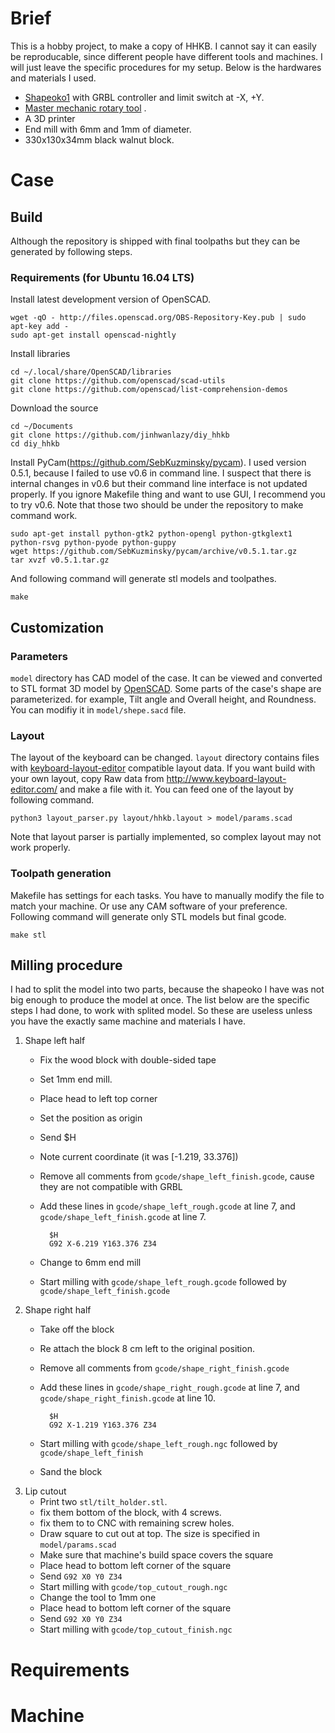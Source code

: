 # Brief
This is a hobby project, to make a copy of HHKB. 
I cannot say it can easily be reproducable, 
since different people have different tools and machines.
I will just leave the specific procedures for my setup.
Below is the hardwares and materials I used.

* [Shapeoko1](https://www.shapeoko.com/shapeoko1.html) with GRBL controller and limit switch at -X, +Y.
* [Master mechanic rotary tool](https://www.amazon.com/Jinding-Group-152294-Mechanic-100-Pieces/dp/B00AV95RWQ) .
* A 3D printer
* End mill with 6mm and 1mm of diameter.
* 330x130x34mm black walnut block.

# Case
## Build
Although the repository is shipped with final toolpaths but they can be 
generated by following steps.

### Requirements (for Ubuntu 16.04 LTS)
Install latest development version of OpenSCAD.

    wget -qO - http://files.openscad.org/OBS-Repository-Key.pub | sudo apt-key add -
    sudo apt-get install openscad-nightly

Install libraries
    
    cd ~/.local/share/OpenSCAD/libraries
    git clone https://github.com/openscad/scad-utils
    git clone https://github.com/openscad/list-comprehension-demos

Download the source

    cd ~/Documents
    git clone https://github.com/jinhwanlazy/diy_hhkb
    cd diy_hhkb

Install PyCam(https://github.com/SebKuzminsky/pycam).
I used version 0.5.1, because I failed to use v0.6 in command line.
I suspect that there is internal changes in v0.6 but their command line
interface is not updated properly. If you ignore Makefile thing and want to 
use GUI, I recommend you to try v0.6.
Note that those two should be under the repository to make command work.

    sudo apt-get install python-gtk2 python-opengl python-gtkglext1 python-rsvg python-pyode python-guppy
    wget https://github.com/SebKuzminsky/pycam/archive/v0.5.1.tar.gz
    tar xvzf v0.5.1.tar.gz

And following command will generate stl models and toolpathes.
    
    make

## Customization
### Parameters
`model` directory has CAD model of the case. 
It can be viewed and converted to STL format 3D model by [OpenSCAD](www.openscad.org/). 
Some parts of the case's shape are parameterized.
for example, Tilt angle and Overall height, and Roundness.
You can modifiy it in `model/shepe.sacd` file.

### Layout
The layout of the keyboard can be changed. 
`layout` directory contains files with
[keyboard-layout-editor](http://www.keyboard-layout-editor.com/)
compatible layout data. If you want build with your own layout, copy 
Raw data from http://www.keyboard-layout-editor.com/ and make a file with it.
You can feed one of the layout by following command.

    python3 layout_parser.py layout/hhkb.layout > model/params.scad

Note that layout parser is partially implemented, so complex layout may not 
work properly.

### Toolpath generation
Makefile has settings for each tasks. 
You have to manually modify the file to match your machine.
Or use any CAM software of your preference.
Following command will generate only STL models but final gcode.

    make stl

## Milling procedure 
I had to split the model into two parts, because the shapeoko I have was not 
big enough to produce the model at once. The list below are the specific steps
I had done, to work with splited model.
So these are useless unless you have the exactly same machine and materials I have.

1. Shape left half
    - Fix the wood block with double-sided tape
    - Set 1mm end mill.
    - Place head to left top corner
    - Set the position as origin
    - Send $H
    - Note current coordinate (it was [-1.219, 33.376])
    - Remove all comments from `gcode/shape_left_finish.gcode`, cause they are not compatible with GRBL
    - Add these lines in `gcode/shape_left_rough.gcode` at line 7, and `gcode/shape_left_finish.gcode` at line 7.

            $H 
            G92 X-6.219 Y163.376 Z34

    - Change to 6mm end mill
    - Start milling with `gcode/shape_left_rough.gcode` followed by `gcode/shape_left_finish.gcode`
2. Shape right half
    - Take off the block
    - Re attach the block 8 cm left to the original position.
    - Remove all comments from `gcode/shape_right_finish.gcode`
    - Add these lines in `gcode/shape_right_rough.gcode` at line 7, and `gcode/shape_right_finish.gcode` at line 10.

            $H 
            G92 X-1.219 Y163.376 Z34

    - Start milling with `gcode/shape_left_rough.ngc` followed by `gcode/shape_left_finish`
    - Sand the block
3. Lip cutout
    - Print two `stl/tilt_holder.stl`.
    - fix them bottom of the block, with 4 screws.
    - fix them to to CNC with remaining screw holes.
    - Draw square to cut out at top. The size is specified in `model/params.scad`
    - Make sure that machine's build space covers the square
    - Place head to bottom left corner of the square
    - Send `G92 X0 Y0 Z34`
    - Start milling with `gcode/top_cutout_rough.ngc`
    - Change the tool to 1mm one
    - Place head to bottom left corner of the square
    - Send `G92 X0 Y0 Z34`
    - Start milling with `gcode/top_cutout_finish.ngc`
    
# Requirements

# Machine
